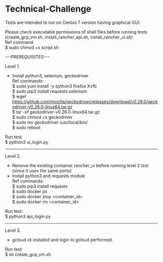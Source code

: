 # Technical-Challenge
Tests are intended to run on Centos 7 version having graphical GUI. 

Please check executable permissions of shell files before running tests (create_gcp_vm.sh, install_rancher_api.sh, install_rancher_ui.sh) \
Ref command: \
$ sudo chmod +x script.sh 

---PREREQUISITES---

Level 1. 
- Install python3, selenium, geckodriver \
Ref commands: \
$ sudo yum install -y python3 firefox Xvfb \
$ sudo pip3 install requests selenium \
$ wget https://github.com/mozilla/geckodriver/releases/download/v0.26.0/geckodriver-v0.26.0-linux64.tar.gz \
$ tar -xf geckodriver-v0.26.0-linux64.tar.gz \
$ sudo chmod +x geckodriver \
$ sudo mv geckodriver /usr/local/bin/ \
$ sudo reboot 

Run test: \
$ python3 ui_login.py 

---------------------------------------------------------

Level 2.
- Remove the existing container rancher_ui before running level 2 test (since it uses the same ports) 
- Install python3 and requests module \
Ref commands: \
$ sudo pip3 install requests \
$ sudo docker ps \
$ sudo docker stop <container_id> \
$ sudo docker rm <container_id> 

Run test: \
$ python3 api_login.py

---------------------------------------------------------
Level 3.
- gcloud cli installed and login to gcloud performed. 

Run test: \
$ sh create_gcp_vm.sh 
